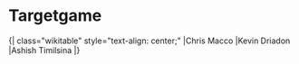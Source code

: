 Targetgame
==========

{| class="wikitable" style="text-align: center;"
|Chris Macco 
|Kevin Driadon 
|Ashish Timilsina
|}

